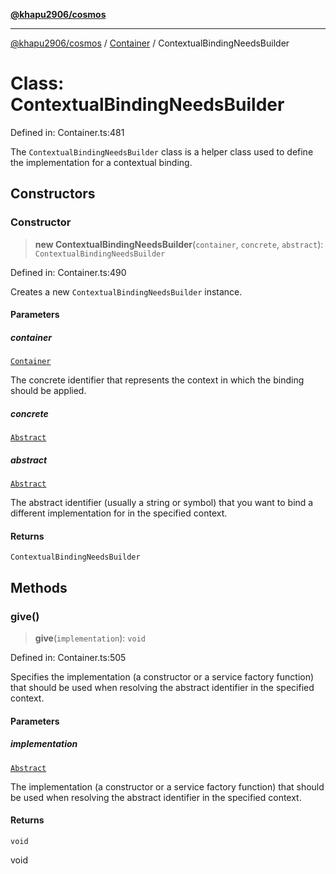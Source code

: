 [**@khapu2906/cosmos**](../../README.md)

***

[@khapu2906/cosmos](../../modules.md) / [Container](../README.md) / ContextualBindingNeedsBuilder

# Class: ContextualBindingNeedsBuilder

Defined in: Container.ts:481

The `ContextualBindingNeedsBuilder` class is a helper class used to define the
implementation for a contextual binding.

## Constructors

### Constructor

> **new ContextualBindingNeedsBuilder**(`container`, `concrete`, `abstract`): `ContextualBindingNeedsBuilder`

Defined in: Container.ts:490

Creates a new `ContextualBindingNeedsBuilder` instance.

#### Parameters

##### container

[`Container`](Container.md)

The concrete identifier that represents the context in which the
                binding should be applied.

##### concrete

[`Abstract`](../type-aliases/Abstract.md)

##### abstract

[`Abstract`](../type-aliases/Abstract.md)

The abstract identifier (usually a string or symbol) that you want to
                bind a different implementation for in the specified context.

#### Returns

`ContextualBindingNeedsBuilder`

## Methods

### give()

> **give**(`implementation`): `void`

Defined in: Container.ts:505

Specifies the implementation (a constructor or a service factory function) that
should be used when resolving the abstract identifier in the specified context.

#### Parameters

##### implementation

[`Abstract`](../type-aliases/Abstract.md)

The implementation (a constructor or a service factory function)
                     that should be used when resolving the abstract identifier in the
                     specified context.

#### Returns

`void`

void
